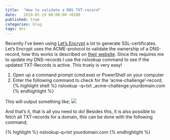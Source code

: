 ```yaml
---
title:  "How to validate a DNS TXT-record"
date:   2019-05-19 00:00:00 +0100
published: true
categories: blog
tags: dns
---
```

Recently I’ve been using [Let’s Encrypt][1] a lot to generate SSL-certificates. Let’s Encrypt uses the ACME-protocol to validate the ownership of a DNS-record, how this works is described on [their website][2]. Since this requires me to update my DNS-records I use the nslookup command to see if the updated TXT-Records is active. This truely is very easy!

1. Open up a command prompt (cmd.exe) or PowerShell on your computer
2. Enter the following command to check for the ‘acme-challenge’-record;
{% highlight shell %}
nslookup -q=txt _acme-challenge.yourdomain.com
{% endhighlight %}

This will output something like;
<img src="/images/2019/05/nslookup-result.png" />

And that’s it, that is all you need to do!
Besides this, it is also possible to fetch all TXT-records for a domain, this can be done with the following command;

{% highlight %}
nslookup-q=txt yourdomain.com
{% endhighlight %}

[1]: https://letsencrypt.org/ "Let's Encrypt"
[2]: https://letsencrypt.org/how-it-works/ "How does let's encrypt work"